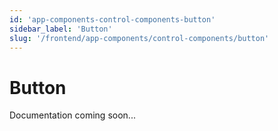 ```yaml
---
id: 'app-components-control-components-button'
sidebar_label: 'Button'
slug: '/frontend/app-components/control-components/button'
---
```


# Button

Documentation coming soon...
